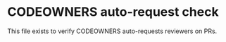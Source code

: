 # CODEOWNERS auto-request check

This file exists to verify CODEOWNERS auto-requests reviewers on PRs.
